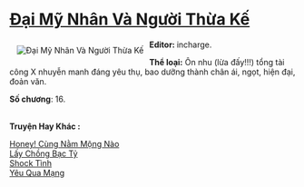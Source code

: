 <a href="https://utruyen.com/dai-my-nhan-va-nguoi-thua-ke/21926/" title="Đại Mỹ Nhân Và Người Thừa Kế"><h1>Đại Mỹ Nhân Và Người Thừa Kế</h1></a><div style="display:table"><img align="right" style="float: left; padding: 10px;" src="https://utruyen.com/images/story/200x260/dai-my-nhan-va-nguoi-thua-ke.jpg" alt="Đại Mỹ Nhân Và Người Thừa Kế"><b>Editor: </b>incharge.<p></p><b>Thể loại:</b> Ôn nhu (lừa đấy!!!) tổng tài công X nhuyễn manh đáng yêu thụ, bao dưỡng thành chân ái, ngọt, hiện đại, đoản văn.<p></p><b>Số chương</b>: 16.</div><p><br><b>Truyện Hay Khác :</b></p><a href="https://utruyen.com/honey-cung-nam-mong-nao/21925/" alt="Honey! Cùng Nằm Mộng Nào">Honey! Cùng Nằm Mộng Nào</a><br/><a href="https://github.com/quanluxury/truyenhot/tree/master/truyenhay/19139/" alt="Lấy Chồng Bạc Tỷ">Lấy Chồng Bạc Tỷ</a><br/><a href="https://www.wattpad.com/story/202978143-shock-t%C3%ACnh" alt="Shock Tình">Shock Tình</a><br/><a href="https://github.com/quanluxury/dammy/tree/master/truyenhay/22274/" alt="Yêu Qua Mạng">Yêu Qua Mạng</a><br/>
